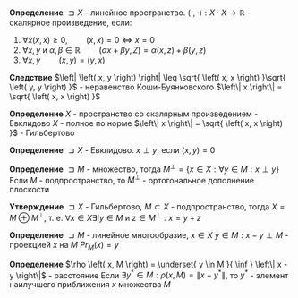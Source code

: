 **Определение**
$\sqsupset X$ - линейное пространство.
$\left( \cdot, \cdot \right): X \cdot X \to \mathbb{R}$ - скалярное произведение, если:
1. $\forall x \left( x, x \right) \geq 0, \quad  \quad \left( x, x \right) = 0 \iff x = 0$
2. $\forall x, y$ и $\alpha, \beta \in \mathbb{R} \quad  \quad \left( \alpha x + \beta y, Z \right) = \alpha \left( x, z \right) + \beta \left( y, z \right)$
3. $\forall x, y \quad  \quad \left( x, y \right) = \left( y, x \right)$

**Следствие**
$\left| \left( x, y \right) \right| \leq \sqrt{ \left( x, x \right) }\sqrt{ \left( y, y \right) }$ - неравенство Коши-Буянковского
$\left\| x \right\| = \sqrt{ \left( x, x \right) }$

**Определение**
$X$ - пространство со скалярным произведением - Евклидово
$X$ - полное по норме $\left\| x \right\| = \sqrt{ \left( x, x \right) }$ - Гильбертово

**Определение**
$\sqsupset X$ - Евклидово. $x \perp y$, если $\left( x, y \right) = 0$

**Определение**
$\sqsupset M$ - множество, тогда $M^{\perp} = \left\{ x \in X: \forall y \in M: x \perp y \right\}$
Если $M$ - подпространство, то $M^{\perp}$ - ортогональное дополнение плоскости

**Утверждение**
$\sqsupset  X$ - Гильбертово, $M \subset X$ - подпространство, тогда
$X = M \oplus M^{\perp}$, т. е. $\forall x \in X \exists ! y \in M$ и $z \in M^{\perp}: x = y + z$

**Определение**
$\sqsupset  M$ - линейное многообразие, $x \in X$
$y \in M: x - y \perp M$ - проекцией $x$ на $M$
$Pr_{M}\left( x \right) = y$

**Определение**
$\rho \left( x, M \right) = \underset{ y \in M }{ \inf } \left\| x - y \right\|$ - расстояние
Если $\exists y^{*} \in M: \rho \left( x, M \right) = \left\| x - y^{*} \right\|$, то $y^{*}$ - элемент наилучшего приближения $x$ множества $M$